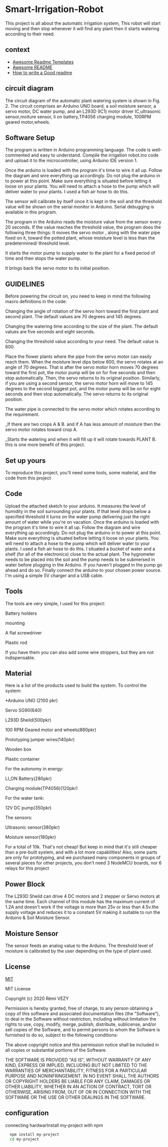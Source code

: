 
# Smart-Irrigation-Robot

This project is all about the automatic irrigation system, This robot will start moving and then stop whenever it will find any plant then it starts watering according to their need.


## context

 - [Awesome Readme Templates](https://awesomeopensource.com/project/elangosundar/awesome-README-templates)
 - [Awesome README](https://github.com/matiassingers/awesome-readme)
 - [How to write a Good readme](https://bulldogjob.com/news/449-how-to-write-a-good-readme-for-your-github-project)


## circuit diagram
The circuit diagram of the automatic plant watering system is shown in Fig. 2. The circuit comprises an Arduino UNO board, a soil moisture sensor, a servo motor, DC water pump, and an L293D (IC1) motor driver IC,ultrasonic sensor,moiture sensor, li on battery,TP4056 charging module, 100RPM geared motor,wheels.

## Software Setup 
The program is written in Arduino programming language. The code is well-commented and easy to understand. Compile the irrigation robot.ino code and upload it to the microcontroller, using Arduino IDE version 1.

Once the arduino is loaded with the program it's time to wire it all up. Follow the diagram and wire everything up accordingly. Do not plug the arduino in to power at this point. Make sure everything is situated before letting it loose on your plants. You will need to attach a hose to the pump which will deliver water to your plants. I used a fish air hose to do this.

The sensor will calibrate by itself once it is kept in the soil and the threshold value will be shown on the serial monitor in Arduino. Serial debugging is available in this program.

The program in the Arduino reads the moisture value from the sensor every 20 seconds. If the value reaches the threshold value, the program does the following three things:
It moves the servo motor , along with the water pipe fixed on it, toward the potted plant, whose moisture level is less than the predetermined/ threshold level.

It starts the motor pump to supply water to the plant for a fixed period of time and then stops the water pump.


It brings back the servo motor to its initial position.

## GUIDELINES

Before powering the circuit on, you need to keep in mind the following macro definitions in the code:

Changing the angle of rotation of the servo horn toward the first plant and second plant. The default values are 70 degrees and 145 degrees.

Changing the watering time according to the size of the plant. The default values are five seconds and eight seconds.

Changing the threshold value according to your need. The default value is 600.

Place the flower plants where the pipe from the servo motor can easily reach them. When the moisture level dips below 600, the servo  rotates at an angle of 70 degrees. That is after the servo motor horn moves 70 degrees toward the first pot, the motor pump will be on for five seconds and then stop automatically. Then, the servo returns to its original position. Similarly, if you are using a second sensor, the servo motor horn will move to 145 degrees to the second biggest pot, and the motor pump will be on for eight seconds and then stop automatically. The servo returns to its original position.

The water pipe is connected to the servo motor which rotates according to the requirement.

_If there are two crops A & B. and if A has less amount of moisture then the servo motor rotates toward crop A.

_Starts the watering and when it will fill up it will rotate towards PLANT B. this is one more benefit of this project.

## Set up yours
To reproduce this project, you'll need some tools, some material, and the code from this project
## Code
Upload the attached sketch to your arduino. It measures the level of humidity in the soil surrounding your plants. If that level drops below a specified threshold it turns on the water pump delivering just the right amount of water while you're on vacation.
Once the arduino is loaded with the program it's time to wire it all up. Follow the diagram and wire everything up accordingly. Do not plug the arduino in to power at this point. Make sure everything is situated before letting it loose on your plants. You will need to attach a hose to the pump which will deliver water to your plants. I used a fish air hose to do this.
I situated a bucket of water and a shelf (for all of the electronics) close to the actual plant. The hygrometer needs to be placed into the soil and the pump needs to be submersed in water before plugging in the Arduino. If you haven't plugged in the pump go ahead and do so. Finally connect the arduino to your chosen power source. I'm using a simple 5V charger and a USB cable.

## Tools
The tools are very simple, I used for this project:

Battery holders

mounting

A flat screwdriver 

Plastic rod

If you have them you can also add some wire strippers, but they are not indispensable.

## Material
Here is a list of the products used to build the system.
To control the system:

*Arduino UNO (2100 pkr)

Servo SG90(640)

L293D Sheild(500pkr)

100 RPM Geared motor and wheels(880pkr)

Prototyping jumper wires(140pkr)

Wooden box

Plastic container

For the autonomy in energy:

LI_ON Battery(280pkr)

Charging module(TP4056)(120pkr)

For the water tank:

12V DC pump(350pkr)

The sensors:

Ultrasonic sensor(380pkr)

Moisture sensor(180pkr)


For a total of 10k. That's not cheap! But keep in mind that it's still cheaper than a pre-built system, and with a lot more capabilities! Also, some parts are only for prototyping, and we purchased many components in groups of several pieces for other projects, you don't need 3 NodeMCU boards, nor 6 relays for this project

## Power Block
 The L293D Sheild  can drive 4 DC motors and 2 stepper or Servo motors at the same time. Each channel of this module has the maximum current of 1.2A and doesn't work if the voltage is more than 25v or less than 4.5v.the supply voltage and reduces it to a constant 5V making it suitable to run the Arduino & Soil Moisture Sensor.

## Moisture Sensor
The sensor feeds an analog value to the Arduino. The threshold level of moisture is calibrated by the user depending on the type of plant used.

## License

[MIT](https://choosealicense.com/licenses/mit/)

MIT License

Copyright (c) 2020 Rémi VEZY

Permission is hereby granted, free of charge, to any person obtaining a copy
of this software and associated documentation files (the "Software"), to deal
in the Software without restriction, including without limitation the rights
to use, copy, modify, merge, publish, distribute, sublicense, and/or sell
copies of the Software, and to permit persons to whom the Software is
furnished to do so, subject to the following conditions:

The above copyright notice and this permission notice shall be included in all
copies or substantial portions of the Software.

THE SOFTWARE IS PROVIDED "AS IS", WITHOUT WARRANTY OF ANY KIND, EXPRESS OR
IMPLIED, INCLUDING BUT NOT LIMITED TO THE WARRANTIES OF MERCHANTABILITY,
FITNESS FOR A PARTICULAR PURPOSE AND NONINFRINGEMENT. IN NO EVENT SHALL THE
AUTHORS OR COPYRIGHT HOLDERS BE LIABLE FOR ANY CLAIM, DAMAGES OR OTHER
LIABILITY, WHETHER IN AN ACTION OF CONTRACT, TORT OR OTHERWISE, ARISING FROM,
OUT OF OR IN CONNECTION WITH THE SOFTWARE OR THE USE OR OTHER DEALINGS IN THE
SOFTWARE.

## configuration
connecting hardwarInstall my-project with npm

```bash
  npm install my-project
  cd my-project
```
    